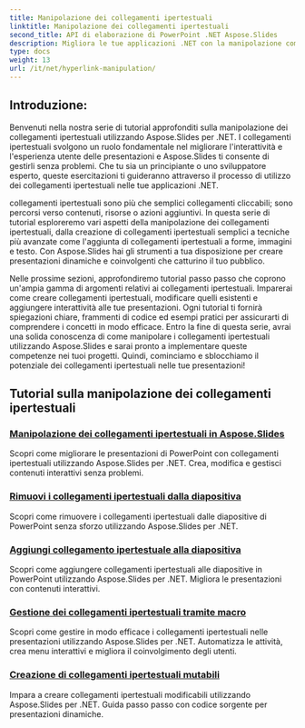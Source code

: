 ```yaml
---
title: Manipolazione dei collegamenti ipertestuali
linktitle: Manipolazione dei collegamenti ipertestuali
second_title: API di elaborazione di PowerPoint .NET Aspose.Slides
description: Migliora le tue applicazioni .NET con la manipolazione completa dei collegamenti ipertestuali utilizzando Aspose.Slides. Scopri come gestire i collegamenti ipertestuali, creare presentazioni interattive e aumentare il coinvolgimento degli utenti senza sforzo.
type: docs
weight: 13
url: /it/net/hyperlink-manipulation/
---
```


## Introduzione:

Benvenuti nella nostra serie di tutorial approfonditi sulla manipolazione dei collegamenti ipertestuali utilizzando Aspose.Slides per .NET. I collegamenti ipertestuali svolgono un ruolo fondamentale nel migliorare l'interattività e l'esperienza utente delle presentazioni e Aspose.Slides ti consente di gestirli senza problemi. Che tu sia un principiante o uno sviluppatore esperto, queste esercitazioni ti guideranno attraverso il processo di utilizzo dei collegamenti ipertestuali nelle tue applicazioni .NET.

collegamenti ipertestuali sono più che semplici collegamenti cliccabili; sono percorsi verso contenuti, risorse o azioni aggiuntivi. In questa serie di tutorial esploreremo vari aspetti della manipolazione dei collegamenti ipertestuali, dalla creazione di collegamenti ipertestuali semplici a tecniche più avanzate come l'aggiunta di collegamenti ipertestuali a forme, immagini e testo. Con Aspose.Slides hai gli strumenti a tua disposizione per creare presentazioni dinamiche e coinvolgenti che catturino il tuo pubblico.

Nelle prossime sezioni, approfondiremo tutorial passo passo che coprono un'ampia gamma di argomenti relativi ai collegamenti ipertestuali. Imparerai come creare collegamenti ipertestuali, modificare quelli esistenti e aggiungere interattività alle tue presentazioni. Ogni tutorial ti fornirà spiegazioni chiare, frammenti di codice ed esempi pratici per assicurarti di comprendere i concetti in modo efficace. Entro la fine di questa serie, avrai una solida conoscenza di come manipolare i collegamenti ipertestuali utilizzando Aspose.Slides e sarai pronto a implementare queste competenze nei tuoi progetti. Quindi, cominciamo e sblocchiamo il potenziale dei collegamenti ipertestuali nelle tue presentazioni!

## Tutorial sulla manipolazione dei collegamenti ipertestuali
### [Manipolazione dei collegamenti ipertestuali in Aspose.Slides](./hyperlink-manipulation/)
Scopri come migliorare le presentazioni di PowerPoint con collegamenti ipertestuali utilizzando Aspose.Slides per .NET. Crea, modifica e gestisci contenuti interattivi senza problemi.
### [Rimuovi i collegamenti ipertestuali dalla diapositiva](./remove-hyperlinks/)
Scopri come rimuovere i collegamenti ipertestuali dalle diapositive di PowerPoint senza sforzo utilizzando Aspose.Slides per .NET.
### [Aggiungi collegamento ipertestuale alla diapositiva](./add-hyperlink/)
Scopri come aggiungere collegamenti ipertestuali alle diapositive in PowerPoint utilizzando Aspose.Slides per .NET. Migliora le presentazioni con contenuti interattivi.
### [Gestione dei collegamenti ipertestuali tramite macro](./macro-hyperlink/)
Scopri come gestire in modo efficace i collegamenti ipertestuali nelle presentazioni utilizzando Aspose.Slides per .NET. Automatizza le attività, crea menu interattivi e migliora il coinvolgimento degli utenti.
### [Creazione di collegamenti ipertestuali mutabili](./mutable-hyperlink/)
Impara a creare collegamenti ipertestuali modificabili utilizzando Aspose.Slides per .NET. Guida passo passo con codice sorgente per presentazioni dinamiche.